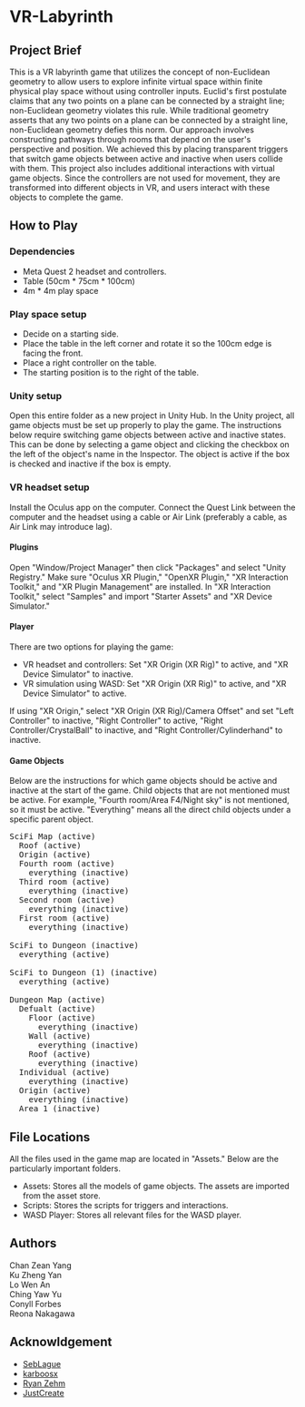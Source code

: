 # VR-Labyrinth

## Project Brief

This is a VR labyrinth game that utilizes the concept of non-Euclidean geometry to allow users to explore infinite virtual space within finite physical play space without using controller inputs. Euclid's first postulate claims that any two points on a plane can be connected by a straight line; non-Euclidean geometry violates this rule. While traditional geometry asserts that any two points on a plane can be connected by a straight line, non-Euclidean geometry defies this norm. Our approach involves constructing pathways through rooms that depend on the user's perspective and position. We achieved this by placing transparent triggers that switch game objects between active and inactive when users collide with them. This project also includes additional interactions with virtual game objects. Since the controllers are not used for movement, they are transformed into different objects in VR, and users interact with these objects to complete the game.

## How to Play

### Dependencies

* Meta Quest 2 headset and controllers.
* Table (50cm * 75cm * 100cm)
* 4m * 4m play space

### Play space setup

* Decide on a starting side.
* Place the table in the left corner and rotate it so the 100cm edge is facing the front.
* Place a right controller on the table.
* The starting position is to the right of the table.

### Unity setup

Open this entire folder as a new project in Unity Hub. In the Unity project, all game objects must be set up properly to play the game. The instructions below require switching game objects between active and inactive states. This can be done by selecting a game object and clicking the checkbox on the left of the object's name in the Inspector. The object is active if the box is checked and inactive if the box is empty.

### VR headset setup

Install the Oculus app on the computer. Connect the Quest Link between the computer and the headset using a cable or Air Link (preferably a cable, as Air Link may introduce lag).

#### Plugins

Open "Window/Project Manager" then click "Packages" and select "Unity Registry." Make sure "Oculus XR Plugin," "OpenXR Plugin," "XR Interaction Toolkit," and "XR Plugin Management" are installed. In "XR Interaction Toolkit," select "Samples" and import "Starter Assets" and "XR Device Simulator."

#### Player

There are two options for playing the game:

* VR headset and controllers: Set "XR Origin (XR Rig)" to active, and "XR Device Simulator" to inactive.
* VR simulation using WASD: Set "XR Origin (XR Rig)" to active, and "XR Device Simulator" to active.

If using "XR Origin," select "XR Origin (XR Rig)/Camera Offset" and set "Left Controller" to inactive, "Right Controller" to active, "Right Controller/CrystalBall" to inactive, and "Right Controller/Cylinderhand" to inactive. 

#### Game Objects

Below are the instructions for which game objects should be active and inactive at the start of the game. Child objects that are not mentioned must be active. For example, "Fourth room/Area F4/Night sky" is not mentioned, so it must be active. "Everything" means all the direct child objects under a specific parent object.


<pre>
SciFi Map (active)
  Roof (active)
  Origin (active)
  Fourth room (active)
    everything (inactive)
  Third room (active) 
    everything (inactive) 
  Second room (active) 
    everything (inactive) 
  First room (active) 
    everything (inactive) 
  
SciFi to Dungeon (inactive) 
  everything (active)
  
SciFi to Dungeon (1) (inactive) 
  everything (active) 
  
Dungeon Map (active) 
  Defualt (active) 
    Floor (active)
      everything (inactive)
    Wall (active) 
      everything (inactive)
    Roof (active)
      everything (inactive)
  Individual (active)
    everything (inactive)
  Origin (active)
    everything (inactive)
  Area 1 (inactive)
</pre>

## File Locations

All the files used in the game map are located in "Assets." Below are the particularly important folders.

* Assets: Stores all the models of game objects. The assets are imported from the asset store.
* Scripts: Stores the scripts for triggers and interactions.
* WASD Player: Stores all relevant files for the WASD player.

## Authors

Chan Zean Yang <br />
Ku Zheng Yan <br />
Lo Wen An <br />
Ching Yaw Yu <br />
Conyll Forbes <br />
Reona Nakagawa <br />

## Acknowldgement 

* [SebLague](https://github.com/SebLague/Portals)
* [karboosx](https://assetstore.unity.com/packages/3d/environments/sci-fi/sci-fi-styled-modular-pack-82913#description)
* [Ryan Zehm](https://assetstore.unity.com/packages/3d/environments/landscapes/stylized-earth-94673)
* [JustCreate](https://assetstore.unity.com/packages/3d/environments/dungeons/low-poly-dungeons-lite-177937#publisher)

  
  
  
    
  
    
    
    
